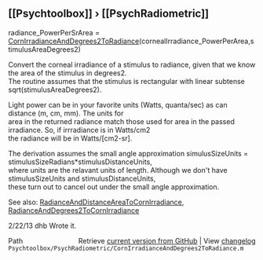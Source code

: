 ## [[Psychtoolbox]] &#8250; [[PsychRadiometric]]

radiance\_PowerPerSrArea = [CornIrradianceAndDegrees2ToRadiance](CornIrradianceAndDegrees2ToRadiance)(cornealIrradiance\_PowerPerArea,stimulusAreaDegrees2)  
  
Convert the corneal irradiance of a stimulus to radiance, given that we know the area of the stimulus in degrees2.  
The routine assumes that the stimulus is rectangular with linear subtense sqrt(stimulusAreaDegrees2).  
  
Light power can be in your favorite units (Watts, quanta/sec) as can distance (m, cm, mm).  The units for  
area in the returned radiance match those used for area in the passed irradiance.  So, if irrradiance is in Watts/cm2  
the radiance will be in Watts/[cm2-sr].  
  
The derivation assumes the small angle approximation simulusSizeUnits = stimulusSizeRadians\*stimulusDistanceUnits,  
where units are the relavant units of length.  Although we don't have stimulusSizeUnits and stimulusDistanceUnits,  
these turn out to cancel out under the small angle approximation.  
  
See also: [RadianceAndDistanceAreaToCornIrradiance](RadianceAndDistanceAreaToCornIrradiance), [RadianceAndDegrees2ToCornIrradiance](RadianceAndDegrees2ToCornIrradiance)  
  
2/22/13  dhb  Wrote it.  




<div class="code_header" style="text-align:right;">
  <span style="float:left;">Path&nbsp;&nbsp;</span> <span class="counter">Retrieve <a href=
  "https://raw.github.com/Psychtoolbox-3/Psychtoolbox-3/beta/Psychtoolbox/PsychRadiometric/CornIrradianceAndDegrees2ToRadiance.m">current version from GitHub</a> | View <a href=
  "https://github.com/Psychtoolbox-3/Psychtoolbox-3/commits/beta/Psychtoolbox/PsychRadiometric/CornIrradianceAndDegrees2ToRadiance.m">changelog</a></span>
</div>
<div class="code">
  <code>Psychtoolbox/PsychRadiometric/CornIrradianceAndDegrees2ToRadiance.m</code>
</div>

